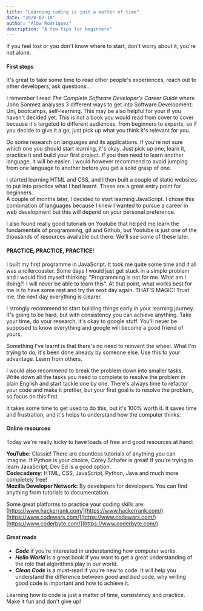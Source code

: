 ```yaml
---
title: "Learning coding is just a matter of time"
date: "2020-07-18"
author: "Alba Rodríguez"
description: "A few tips for beginners"
---
```

If you feel lost or you don't know where to start, don't worry about it, you're not alone.

<h4>First steps</h4>

It's great to take some time to read other people's experiences, reach out to other developers, ask questions...

I remember I read *The Complete Software Developer's Career Guide* where John Sonmez analyses 3 different ways to get into Software Development: Uni, bootcamps, self-learning. This may be also helpful for your if you haven't decided yet. This is not a book you would read from cover to cover because it's targeted to different audiences, from beginners to experts, so if you decide to give it a go, just pick up what you think it's relevant for you. 

Do some research on languages and its applications. If you're not sure which one you should start learning, it's okay.  Just pick up one, learn it, practice it and build your first project. If you then need to learn another language, it will be easier. I would however recommend to avoid jumping from one language to another before you get a solid grasp of one. 

I started learning HTML and CSS, and I then built a couple of static websites to put into practice what I had learnt. These are a great entry point for beginners. 
<br>
A couple of months later, I decided to start learning JavaScript. I chose this combination of languages because I knew I wanted to pursue a career in web development but this will depend on your personal preference.

I also found really good tutorials on Youtube that helped me learn the fundamentals of programming, git and Github, but Youtube is just one of the thousands of resources available out there. We'll see some of these later.

<h4>PRACTICE, PRACTICE, PRACTICE!</h4>

I built my first programme in JavaScript. It took me quite some time and it all was a rollercoaster. Some days I would just get stuck in a simple problem and I would find myself thinking: "Programming is not for me. What am I doing?! I will never be able to learn this". At that point, what works best for me is to have some rest and try the next day again. THAT'S MAGIC! Trust me, the next day everything is clearer. 

I strongly recommend to start building things early in your learning journey. It's going to be hard, but with consistency you can achieve anything. Take your time, do your research, it's okay to google stuff. You'll never be supposed to know everything and google will become a good friend of yours. 

Something I've learnt is that there's no need to reinvent the wheel. What I'm trying to do, it's been done already by someone else. Use this to your advantage. Learn from others. 

I would also recommend to break the problem down into smaller tasks. Write down all the tasks you need to complete to resolve the problem in plain English and start tackle one by one. There's always time to refactor your code and make it prettier, but your first goal is to resolve the problem, so focus on this first. 

It takes some time to get used to do this, but it's 100% worth it. It saves time and frustration, and it's helps  to understand how the computer thinks. 

<h4>Online resources</h4>

Today we're really lucky to have loads of free and good resources at hand:

**YouTube**: Classic! There are countless tutorials of anything you can imagine. If Python is your choice, Corey Schafer is great! If you're trying to learn JavaScript, Dev Ed is a good option.<br>
**Codecademy**: HTML, CSS, JavaScript, Python, Java and much more completely free!<br>
**Mozilla Developer Network:**  By developers for developers. You can find anything from tutorials to documentation.<br>

Some great platforms to practice your coding skills are:<br>
[https://www.hackerrank.com/](https://www.hackerrank.com/)<br>
[https://www.codewars.com/](https://www.codewars.com/)<br>
[https://www.coderbyte.com/](https://www.coderbyte.com/)<br>

<h4>Great reads</h4>

- ***Code*** if you're interested in understanding how computer works.
- ***Hello World***  is a great book if you want to get a great understanding of the role that algorithms play in our world.
- ***Clean Code*** is a must-read if you're new to code. It will help you understand the difference between *good* and *bad* code, why writing good code is important and how to achieve it.

Learning how to code is just a matter of time, consistency and practice. Make it fun and don't give up!
